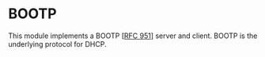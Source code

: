 # BOOTP

This module implements a BOOTP [[RFC 951](https://datatracker.ietf.org/doc/html/rfc951)] server and client. BOOTP is the
underlying protocol for DHCP.